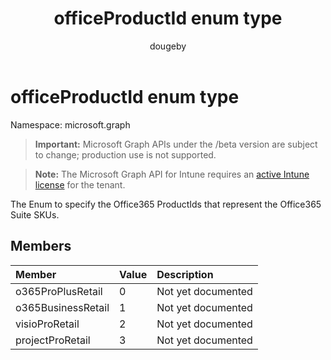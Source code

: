 ﻿---
title: "officeProductId enum type"
description: "The Enum to specify the Office365 ProductIds that represent the Office365 Suite SKUs."
author: "dougeby"
localization_priority: Normal
ms.prod: "intune"
doc_type: enumPageType
---

# officeProductId enum type

Namespace: microsoft.graph

> **Important:** Microsoft Graph APIs under the /beta version are subject to change; production use is not supported.

> **Note:** The Microsoft Graph API for Intune requires an [active Intune license](https://go.microsoft.com/fwlink/?linkid=839381) for the tenant.

The Enum to specify the Office365 ProductIds that represent the Office365 Suite SKUs.

## Members

| Member             | Value | Description        |
| :----------------- | :---- | :----------------- |
| o365ProPlusRetail  | 0     | Not yet documented |
| o365BusinessRetail | 1     | Not yet documented |
| visioProRetail     | 2     | Not yet documented |
| projectProRetail   | 3     | Not yet documented |
